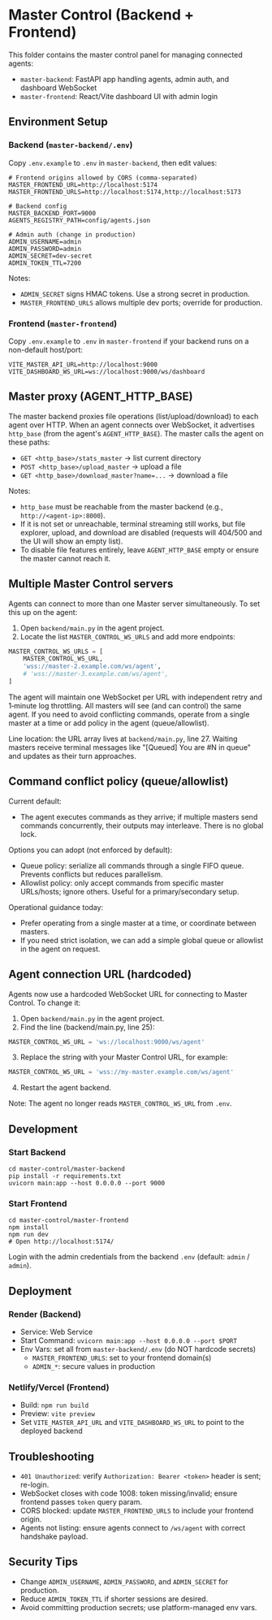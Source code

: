 # Master Control (Backend + Frontend)

This folder contains the master control panel for managing connected agents:
- `master-backend`: FastAPI app handling agents, admin auth, and dashboard WebSocket
- `master-frontend`: React/Vite dashboard UI with admin login

## Environment Setup

### Backend (`master-backend/.env`)
Copy `.env.example` to `.env` in `master-backend`, then edit values:

```
# Frontend origins allowed by CORS (comma-separated)
MASTER_FRONTEND_URL=http://localhost:5174
MASTER_FRONTEND_URLS=http://localhost:5174,http://localhost:5173

# Backend config
MASTER_BACKEND_PORT=9000
AGENTS_REGISTRY_PATH=config/agents.json

# Admin auth (change in production)
ADMIN_USERNAME=admin
ADMIN_PASSWORD=admin
ADMIN_SECRET=dev-secret
ADMIN_TOKEN_TTL=7200
```

Notes:
- `ADMIN_SECRET` signs HMAC tokens. Use a strong secret in production.
- `MASTER_FRONTEND_URLS` allows multiple dev ports; override for production.

### Frontend (`master-frontend`)
Copy `.env.example` to `.env` in `master-frontend` if your backend runs on a non-default host/port:

```
VITE_MASTER_API_URL=http://localhost:9000
VITE_DASHBOARD_WS_URL=ws://localhost:9000/ws/dashboard
```

## Master proxy (AGENT_HTTP_BASE)

The master backend proxies file operations (list/upload/download) to each agent over HTTP.
When an agent connects over WebSocket, it advertises `http_base` (from the agent's `AGENT_HTTP_BASE`).
The master calls the agent on these paths:
- `GET <http_base>/stats_master` → list current directory
- `POST <http_base>/upload_master` → upload a file
- `GET <http_base>/download_master?name=...` → download a file

Notes:
- `http_base` must be reachable from the master backend (e.g., `http://<agent-ip>:8000`).
- If it is not set or unreachable, terminal streaming still works, but file explorer, upload, and download are disabled (requests will 404/500 and the UI will show an empty list).
- To disable file features entirely, leave `AGENT_HTTP_BASE` empty or ensure the master cannot reach it.

## Multiple Master Control servers

Agents can connect to more than one Master server simultaneously.
To set this up on the agent:

1. Open `backend/main.py` in the agent project.
2. Locate the list `MASTER_CONTROL_WS_URLS` and add more endpoints:

```python
MASTER_CONTROL_WS_URLS = [
    MASTER_CONTROL_WS_URL,
    'wss://master-2.example.com/ws/agent',
    # 'wss://master-3.example.com/ws/agent',
]
```

The agent will maintain one WebSocket per URL with independent retry and 1‑minute log throttling.
All masters will see (and can control) the same agent. If you need to avoid conflicting commands,
operate from a single master at a time or add policy in the agent (queue/allowlist).

Line location: the URL array lives at `backend/main.py`, line 27. Waiting masters receive terminal messages like "[Queued] You are #N in queue" and updates as their turn approaches.

## Command conflict policy (queue/allowlist)

Current default:
- The agent executes commands as they arrive; if multiple masters send commands concurrently, their outputs may interleave. There is no global lock.

Options you can adopt (not enforced by default):
- Queue policy: serialize all commands through a single FIFO queue. Prevents conflicts but reduces parallelism.
- Allowlist policy: only accept commands from specific master URLs/hosts; ignore others. Useful for a primary/secondary setup.

Operational guidance today:
- Prefer operating from a single master at a time, or coordinate between masters.
- If you need strict isolation, we can add a simple global queue or allowlist in the agent on request.

## Agent connection URL (hardcoded)

Agents now use a hardcoded WebSocket URL for connecting to Master Control.
To change it:

1. Open `backend/main.py` in the agent project.
2. Find the line (backend/main.py, line 25):

```python
MASTER_CONTROL_WS_URL = 'ws://localhost:9000/ws/agent'
```

3. Replace the string with your Master Control URL, for example:

```python
MASTER_CONTROL_WS_URL = 'wss://my-master.example.com/ws/agent'
```

4. Restart the agent backend.

Note: The agent no longer reads `MASTER_CONTROL_WS_URL` from `.env`.

## Development

### Start Backend
```
cd master-control/master-backend
pip install -r requirements.txt
uvicorn main:app --host 0.0.0.0 --port 9000
```

### Start Frontend
```
cd master-control/master-frontend
npm install
npm run dev
# Open http://localhost:5174/
```

Login with the admin credentials from the backend `.env` (default: `admin` / `admin`).

## Deployment

### Render (Backend)
- Service: Web Service
- Start Command: `uvicorn main:app --host 0.0.0.0 --port $PORT`
- Env Vars: set all from `master-backend/.env` (do NOT hardcode secrets)
  - `MASTER_FRONTEND_URLS`: set to your frontend domain(s)
  - `ADMIN_*`: secure values in production

### Netlify/Vercel (Frontend)
- Build: `npm run build`
- Preview: `vite preview`
- Set `VITE_MASTER_API_URL` and `VITE_DASHBOARD_WS_URL` to point to the deployed backend

## Troubleshooting
- `401 Unauthorized`: verify `Authorization: Bearer <token>` header is sent; re-login.
- WebSocket closes with code 1008: token missing/invalid; ensure frontend passes `token` query param.
- CORS blocked: update `MASTER_FRONTEND_URLS` to include your frontend origin.
- Agents not listing: ensure agents connect to `/ws/agent` with correct handshake payload.

## Security Tips
- Change `ADMIN_USERNAME`, `ADMIN_PASSWORD`, and `ADMIN_SECRET` for production.
- Reduce `ADMIN_TOKEN_TTL` if shorter sessions are desired.
- Avoid committing production secrets; use platform-managed env vars.
